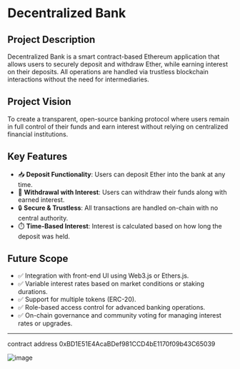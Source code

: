# Decentralized Bank

## Project Description
Decentralized Bank is a smart contract-based Ethereum application that allows users to securely deposit and withdraw Ether, while earning interest on their deposits. All operations are handled via trustless blockchain interactions without the need for intermediaries.

## Project Vision
To create a transparent, open-source banking protocol where users remain in full control of their funds and earn interest without relying on centralized financial institutions.

## Key Features
- 📥 **Deposit Functionality**: Users can deposit Ether into the bank at any time.
- 💸 **Withdrawal with Interest**: Users can withdraw their funds along with earned interest.
- 🔒 **Secure & Trustless**: All transactions are handled on-chain with no central authority.
- ⏱️ **Time-Based Interest**: Interest is calculated based on how long the deposit was held.

## Future Scope
- ✅ Integration with front-end UI using Web3.js or Ethers.js.
- ✅ Variable interest rates based on market conditions or staking durations.
- ✅ Support for multiple tokens (ERC-20).
- ✅ Role-based access control for advanced banking operations.
- ✅ On-chain governance and community voting for managing interest rates or upgrades.

---

contract address
0xBD1E51E4AcaBDef981CCD4bE1170f09b43C65039

![image](https://github.com/user-attachments/assets/d3b11d8b-bf67-4dae-aa9b-d2fa6336e47f)
